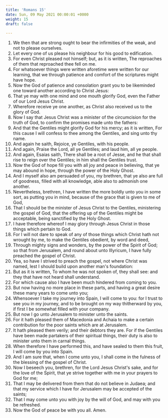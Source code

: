 ```yaml
---
title: 'Romans 15'
date: Sun, 09 May 2021 00:00:01 +0000
weight: 15
draft: false
  
---
```


1. We then that are strong ought to bear the infirmities of the weak, and not to please ourselves.
2. Let every one of us please his neighbour for his good to edification.
3. For even Christ pleased not himself; but, as it is written, The reproaches of them that reproached thee fell on me.
4. For whatsoever things were written aforetime were written for our learning, that we through patience and comfort of the scriptures might have hope.
5. Now the God of patience and consolation grant you to be likeminded one toward another according to Christ Jesus:
6. That ye may with one mind and one mouth glorify God, even the Father of our Lord Jesus Christ.
7. Wherefore receive ye one another, as Christ also received us to the glory of God.
8. Now I say that Jesus Christ was a minister of the circumcision for the truth of God, to confirm the promises made unto the fathers:
9. And that the Gentiles might glorify God for his mercy; as it is written, For this cause I will confess to thee among the Gentiles, and sing unto thy name.
10. And again he saith, Rejoice, ye Gentiles, with his people.
11. And again, Praise the Lord, all ye Gentiles; and laud him, all ye people.
12. And again, Esaias saith, There shall be a root of Jesse, and he that shall rise to reign over the Gentiles; in him shall the Gentiles trust.
13. Now the God of hope fill you with all joy and peace in believing, that ye may abound in hope, through the power of the Holy Ghost.
14. And I myself also am persuaded of you, my brethren, that ye also are full of goodness, filled with all knowledge, able also to admonish one another.
15. Nevertheless, brethren, I have written the more boldly unto you in some sort, as putting you in mind, because of the grace that is given to me of God,
16. That I should be the minister of Jesus Christ to the Gentiles, ministering the gospel of God, that the offering up of the Gentiles might be acceptable, being sanctified by the Holy Ghost.
17. I have therefore whereof I may glory through Jesus Christ in those things which pertain to God.
18. For I will not dare to speak of any of those things which Christ hath not wrought by me, to make the Gentiles obedient, by word and deed,
19. Through mighty signs and wonders, by the power of the Spirit of God; so that from Jerusalem, and round about unto Illyricum, I have fully preached the gospel of Christ.
20. Yea, so have I strived to preach the gospel, not where Christ was named, lest I should build upon another man's foundation:
21. But as it is written, To whom he was not spoken of, they shall see: and they that have not heard shall understand.
22. For which cause also I have been much hindered from coming to you.
23. But now having no more place in these parts, and having a great desire these many years to come unto you;
24. Whensoever I take my journey into Spain, I will come to you: for I trust to see you in my journey, and to be brought on my way thitherward by you, if first I be somewhat filled with your company.
25. But now I go unto Jerusalem to minister unto the saints.
26. For it hath pleased them of Macedonia and Achaia to make a certain contribution for the poor saints which are at Jerusalem.
27. It hath pleased them verily; and their debtors they are. For if the Gentiles have been made partakers of their spiritual things, their duty is also to minister unto them in carnal things.
28. When therefore I have performed this, and have sealed to them this fruit, I will come by you into Spain.
29. And I am sure that, when I come unto you, I shall come in the fulness of the blessing of the gospel of Christ.
30. Now I beseech you, brethren, for the Lord Jesus Christ's sake, and for the love of the Spirit, that ye strive together with me in your prayers to God for me;
31. That I may be delivered from them that do not believe in Judaea; and that my service which I have for Jerusalem may be accepted of the saints;
32. That I may come unto you with joy by the will of God, and may with you be refreshed.
33. Now the God of peace be with you all. Amen.
